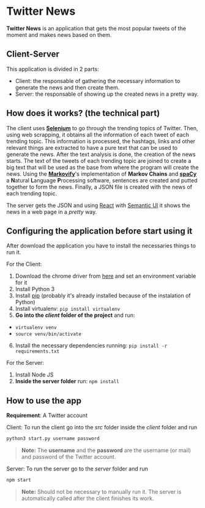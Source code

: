 # Twitter News

**Twitter News** is an application that gets the most popular tweets of the moment and makes news based on them.


## Client-Server

This application is divided in 2 parts:
- Client: the responsable of gathering the necessary information to generate the news and then create them.
- Server: the responsable of showing up the created news in a pretty way.


## How does it works? (the technical part)

The client uses **[Selenium](https://www.seleniumhq.org/)** to go through the trending topics of Twitter. Then, using web scrapping, it obtains all the information of each tweet of each trending topic. This information is processed, the hashtags, links and other relevant things are extracted to have a pure text that can be used to generate the news.
After the text analysis is done, the creation of the news starts. The text of the tweets of each trending topic are joined to create a big text that will be used as the base from where the program will create the news. Using the **[Markovify](https://github.com/jsvine/markovify)**'s implementation of **Markov Chains** and **[spaCy](https://spacy.io/)** a **N**atural **L**anguage **P**rocessing software, sentences are created and putted together to form the news.
Finally, a JSON file is created with the news of each trending topic.

The server gets the JSON and using [React](https://reactjs.org/) with [Semantic UI](https://react.semantic-ui.com/) it shows the news in a web page in a _pretty_ way.

## Configuring the application before start using it

After download the application you have to install the necessaries things to run it.

For the Client:
1. Download the chrome driver from [here](https://sites.google.com/a/chromium.org/chromedriver/downloads) and set an environment variable for it
2. Install Python 3
3. Install [pip](https://pypi.org/project/pip/) (probably it's already installed because of the instalation of Python)
4. Install virtualenv: `pip install virtualenv`
5. **Go into the _client_ folder of the project** and run:
- `virtualenv venv`
- `source venv/bin/activate`
6. Install the necessary dependencies running: `pip install -r requirements.txt`

For the Server:
1. Install Node JS
2. **Inside the server folder** run: `npm install`

## How to use the app

**Requirement**: A Twitter account

Client:
To run the client go into the _src_ folder inside the _client_ folder and run

```python
python3 start.py username password
```
> **Note:** The **username** and the **password** are the username (or mail) and password of the Twitter account.

Server:
To run the server go to the _server_ folder and run
```javascript
npm start
```
> **Note:** Should not be necessary to manually run it. The server is automatically called after the client finishes its work.
